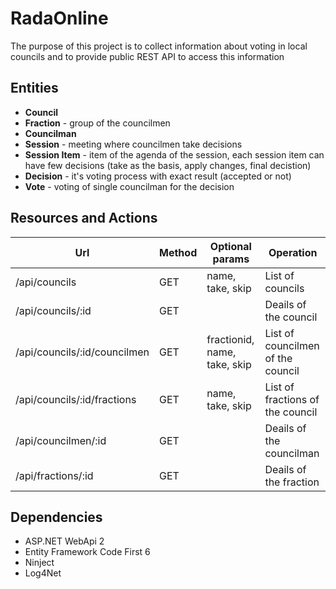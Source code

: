 # RadaOnline
The purpose of this project is to collect information about voting in local councils and to provide public REST API to access this information

## Entities
- **Council**
- **Fraction** - group of the councilmen
- **Councilman**
- **Session** - meeting where councilmen take decisions
- **Session Item** - item of the agenda of the session, each session item can have few decisions (take as the basis, apply changes, final decistion)
- **Decision** - it's voting process with exact result (accepted or not)
- **Vote** - voting of single councilman for the decision

## Resources and Actions
|Url|Method|Optional params|Operation|
|---|---|---|---|
|/api/councils|GET|name, take, skip|List of councils|
|/api/councils/:id|GET||Deails of the council|
|/api/councils/:id/councilmen|GET|fractionid, name, take, skip|List of councilmen of the council|
|/api/councils/:id/fractions|GET|name, take, skip|List of fractions of the council|
|/api/councilmen/:id|GET||Deails of the councilman|
|/api/fractions/:id|GET||Deails of the fraction|

## Dependencies
- ASP.NET WebApi 2
- Entity Framework Code First 6
- Ninject
- Log4Net